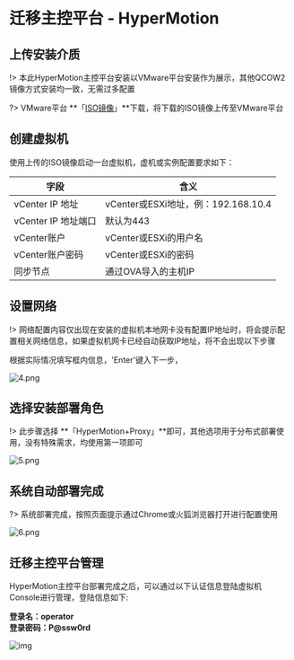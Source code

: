 # 迁移主控平台 - HyperMotion

## 上传安装介质

!> 本此HyperMotion主控平台安装以VMware平台安装作为展示，其他QCOW2镜像方式安装均一致，无需过多配置

?> VMware平台 **「[ISO镜像](standalone/aliyun/premise.md?id=ISO下载)」**下载，将下载的ISO镜像上传至VMware平台

## 创建虚拟机

使用上传的ISO镜像启动一台虚拟机，虚机或实例配置要求如下：</br>

字段  | 含义
------------- | -------------
vCenter IP 地址  | vCenter或ESXi地址，例：192.168.10.4
vCenter IP 地址端口  | 默认为443
vCenter账户  | vCenter或ESXi的用户名
vCenter账户密码  | vCenter或ESXi的密码
同步节点 | 通过OVA导入的主机IP

## 设置网络

!> 网络配置内容仅出现在安装的虚拟机本地网卡没有配置IP地址时，将会提示配置相关网络信息，如果虚拟机网卡已经自动获取IP地址，将不会出现以下步骤

根据实际情况填写框内信息，'Enter'键入下一步，

![4.png](https://oneprocloud.oss-cn-beijing.aliyuncs.com/_images/standalone/install/4.png ':size=50%')

## 选择安装部署角色

!> 此步骤选择 **「HyperMotion+Proxy」**即可，其他选项用于分布式部署使用，没有特殊需求，均使用第一项即可

![5.png](https://oneprocloud.oss-cn-beijing.aliyuncs.com/_images/standalone/install/5.png ':size=50%')

## 系统自动部署完成

?> 系统部署完成，按照页面提示通过Chrome或火狐浏览器打开进行配置使用

![6.png](https://oneprocloud.oss-cn-beijing.aliyuncs.com/_images/standalone/install/7.png ':size=50%')

## 迁移主控平台管理

HyperMotion主控平台部署完成之后，可以通过以下认证信息登陆虚拟机Console进行管理，登陆信息如下:</br>

**登录名：operator**</br>
**登录密码：P@ssw0rd**</br>

![img](https://oneprocloud.oss-cn-beijing.aliyuncs.com/_images/standalone/install/3.png ':size=50%')